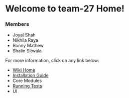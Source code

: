 # Welcome to team-27 Home!

### Members
* Joyal Shah
* Nikhila Raya
* Ronny Mathew
* Shalin Sitwala

For more information, click on any link below:
* [Wiki Home](https://github.ccs.neu.edu/cs5500/team-27/wiki)
* [Installation Guide](https://github.ccs.neu.edu/cs5500/team-27/wiki/Installation-Guide)
* Core Modules
* [Running Tests](https://github.ccs.neu.edu/cs5500/team-27/wiki/Running-Tests)
* UI
